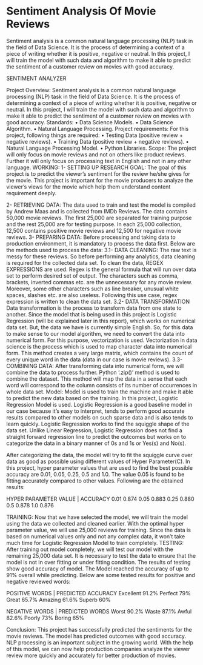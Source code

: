 # Sentiment Analysis Of Movie Reviews
Sentiment analysis is a common natural language processing (NLP) task in the field of Data Science. It is the process of determining a context of a piece of writing whether it is positive, negative or neutral. In this project, I will train the model with such data and algorithm to make it able to predict the sentiment of a customer review on movies with good accuracy.

SENTIMENT ANALYZER
 
Project Overview:
Sentiment analysis is a common natural language processing (NLP) task in the field of Data Science. It is the process of determining a context of a piece of writing whether it is positive, negative or neutral. In this project, I will train the model with such data and algorithm to make it able to predict the sentiment of a customer review on movies with good accuracy.
Standards:
•	Data Science Models.
•	Data Science Algorithm.
•	Natural Language Processing.
Project requirements:
For this project, following things are required:
•	Testing Data (positive review + negative reviews).
•	Training Data (positive review + negative reviews). 
•	Natural Language Processing Model.
•	Python Libraries.
Scope:
The project will only focus on movie reviews and not on others like product reviews. Further it will only focus on processing text in English and not in any other language.
WORKING:
1-	SETTING UP RESEARCH GOAL:
The goal of this project is to predict the viewer’s sentiment for the review he/she gives for the movie. This project is important for the movie producers to analyze the viewer’s views for the movie which help them understand content requirement deeply.


2-	RETRIEVING DATA:
The data used to train and test the model is compiled by Andrew Maas and is collected from IMDb Reviews. 
The data contains 50,000 movie reviews. The first 25,000 are separated for training purpose and the rest 25,000 are for testing purpose. In each 25,000 collection, 12,500 contains positive movie reviews and 12,500 for negative movie reviews.
3-	PREPARING DATA:
Before processing and taking data to production environment, it is mandatory to process the data first. Below are the methods used to process the data:
3.1- DATA CLEANING:
The raw text is messy for these reviews. So before performing any analytics, data cleaning is required for the collected data set.
To clean the data, REGEX EXPRESSIONS are used. Regex is the general formula that will run over data set to perform desired set of output. The characters such as comma, brackets, inverted commas etc. are the unnecessary for any movie review. Moreover, some other characters such as line breaker, unusual white spaces, slashes etc. are also useless. Following this use case, regex expression is written to clean the data set.
3.2- DATA TRANSFORMATION
Data transformation is the process to transform data from one state to another. Since the model that is being used in this project is Logistic Regression (will be explained later in this report), which works on numerical data set. But, the data we have is currently simple English. 
So, for this data to make sense to our model algorithm, we need to convert the data into numerical form. For this purpose, vectorization is used.
Vectorization in data science is the process which is used to map character data into numerical form. This method creates a very large matrix, which contains the count of every unique word in the data (data in our case is movie reviews). 
3.3- COMBINING DATA:
After transforming data into numerical form, we will combine the data to process further. Python ‘.zip()’ method is used to combine the dataset. This method will map the data in a sense that each word will correspond to the column consists of its number of occurrences in whole data set.
Model:
Model is used to train the machine and make it able to predict the new data based on the training. In this project, Logistic Regression Model is used. Logistic Regression is a good baseline model in our case because it’s easy to interpret, tends to perform good accurate results compared to other models on such sparse data and is also tends to learn quickly.
Logistic Regression works to find the squiggle shape of the data set. Unlike Linear Regression, Logistic Regression does not find a straight forward regression line to predict the outcomes but works on to categorize the data in a binary manner of 0s and 1s or Yes(s) and No(s).
 
After categorizing the data, the model will try to fit the squiggle curve over data as good as possible using different values of Hyper Parameter(C). In this project, hyper parameter values that are used to find the best possible accuracy are 0.01, 0.05, 0.25, 0.5 and 1.0. The value 0.05 is found to be fitting accurately compared to other values. Following are the obtained results:

HYPER PARAMETER VALUE |	ACCURACY
0.01	0.874
0.05	0.883
0.25	0.880
0.5	0.878
1.0	0.876

 

TRAINING:
Now that we have selected the model, we will train the model using the data we collected and cleaned earlier. With the optimal hyper parameter value, we will use 25,000 reviews for training. Since the data is based on numerical values only and not any complex data, it won’t take much time for Logistic Regression Model to train completely.
TESTING:
After training out model completely, we will test our model with the remaining 25,000 data set. It is necessary to test the data to ensure that the model is not in over fitting or under fitting condition. 
The results of testing show good accuracy of model. The Model reached the accuracy of up to 91% overall while predicting. Below are some tested results for positive and negative reviewed words:





POSITIVE WORDS |	PREDICTED ACCURACY
Excellent	91.2%
Perfect	79%
Great	65.7%
Amazing	61.6%
Superb	60%


NEGATIVE WORDS |	PREDICTED WORDS
Worst	90.2%
Waste	87.1%
Awful	82.6%
Poorly	73%
Boring	65%


Conclusion:
This project has successfully predicted the sentiments for the movie reviews. The model has predicted outcomes with good accuracy. NLP processing is an important subject in the growing world. With the help of this model, we can now help production companies analyze the viewer review more quickly and accurately for better production of movies.  


